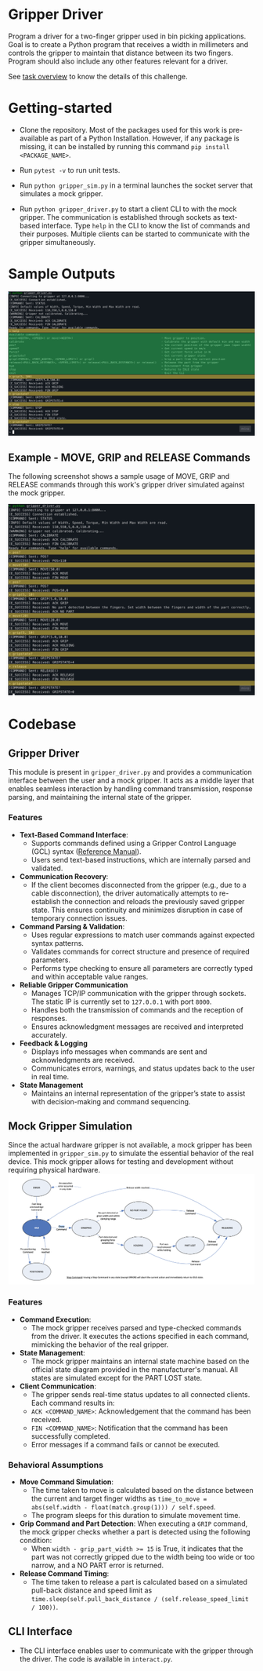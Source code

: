 # Gripper Driver
Program a driver for a two-finger gripper used in bin picking applications. Goal is to create a Python program that receives a width in millimeters and controls the gripper to maintain that distance between its two fingers. Program should also include any other features relevant for a driver. 

See [task overview](task.md) to know the details of this challenge.

# Getting-started
- Clone the repository. Most of the packages used for this work is pre-available as part of a Python Installation. However, if any package is missing, it can be installed by running this command `pip install <PACKAGE_NAME>`.

- Run `pytest -v` to run unit tests.

- Run `python gripper_sim.py` in a terminal launches the socket server that simulates a mock gripper.

- Run `python gripper_driver.py` to start a client CLI to with the mock gripper. The communication is established through sockets as text-based interface. Type `help` in the CLI to know the list of commands and their purposes. Multiple clients can be started to communicate with the gripper simultaneously.

# Sample Outputs
![alt text](docs/usage_eg1.png "Usage Example 1")

## Example - MOVE, GRIP and RELEASE Commands
The following screenshot shows a sample usage of MOVE, GRIP and RELEASE commands through this work's gripper driver simulated against the mock gripper. 

![alt text](docs/usage_eg2.png "Usage Example 2")

# Codebase

## Gripper Driver
This module is present in `gripper_driver.py` and provides a communication interface between the user and a mock gripper. It acts as a middle layer that enables seamless interaction by handling command transmission, response parsing, and maintaining the internal state of the gripper.
### Features
- **Text-Based Command Interface**: 
    - Supports commands defined using a Gripper Control Language (GCL) syntax ([Reference Manual](https://weiss-robotics.com/servo-electric/wsg-series/product/wsg/selectVariant/wsg-50-110/?file=files/downloads/wsg/wsg_gcl_reference_manual_en.pdf&cid=11209)).
    - Users send text-based instructions, which are internally parsed and validated.
- **Communication Recovery**: 
    - If the client becomes disconnected from the gripper (e.g., due to a cable disconnection), the driver automatically attempts to re-establish the connection and reloads the previously saved gripper state. This ensures continuity and minimizes disruption in case of temporary connection issues.
- **Command Parsing & Validation**: 
    - Uses regular expressions to match user commands against expected syntax patterns.
    - Validates commands for correct structure and presence of required parameters.
    - Performs type checking to ensure all parameters are correctly typed and within acceptable value ranges.
- **Reliable Gripper Communication**
    - Manages TCP/IP communication with the gripper through sockets. The static IP is currently set to `127.0.0.1` with port `8000`.
    - Handles both the transmission of commands and the reception of responses.
    - Ensures acknowledgment messages are received and interpreted accurately.
- **Feedback & Logging**
    - Displays info messages when commands are sent and acknowledgments are received.
    - Communicates errors, warnings, and status updates back to the user in real time.
- **State Management**
    - Maintains an internal representation of the gripper’s state to assist with decision-making and command sequencing.

## Mock Gripper Simulation
Since the actual hardware gripper is not available, a mock gripper has been implemented in `gripper_sim.py` to simulate the essential behavior of the real device. This mock gripper allows for testing and development without requiring physical hardware.
![alt text](docs/state_flow_diagram.png "SFD")

### Features
- **Command Execution**:
    - The mock gripper receives parsed and type-checked commands from the driver. It executes the actions specified in each command, mimicking the behavior of the real gripper.
- **State Management**:
    - The mock gripper maintains an internal state machine based on the official state diagram provided in the manufacturer's manual. All states are simulated except for the PART LOST state.
- **Client Communication**:
    - The gripper sends real-time status updates to all connected clients. Each command results in:
    - `ACK <COMMAND_NAME>`: Acknowledgement that the command has been received.
    - `FIN <COMMAND_NAME>`: Notification that the command has been successfully completed.
    - Error messages if a command fails or cannot be executed.

### Behavioral Assumptions
- **Move Command Simulation**:
    - The time taken to move is calculated based on the distance between the current and target finger widths as `time_to_move = abs(self.width - float(match.group(1))) / self.speed`.
    - The program sleeps for this duration to simulate movement time.
- **Grip Command and Part Detection**: When executing a `GRIP` command, the mock gripper checks whether a part is detected using the following condition:
    - When `width - grip_part_width >= 15` is True, it indicates that the part was not correctly gripped due to the width being too wide or too narrow, and a NO PART error is returned.
- **Release Command Timing**:
    - The time taken to release a part is calculated based on a simulated pull-back distance and speed limit as `time.sleep(self.pull_back_distance / (self.release_speed_limit / 100))`. 

## CLI Interface
- The CLI interface enables user to communicate with the gripper through the driver. The code is available in `interact.py`.
